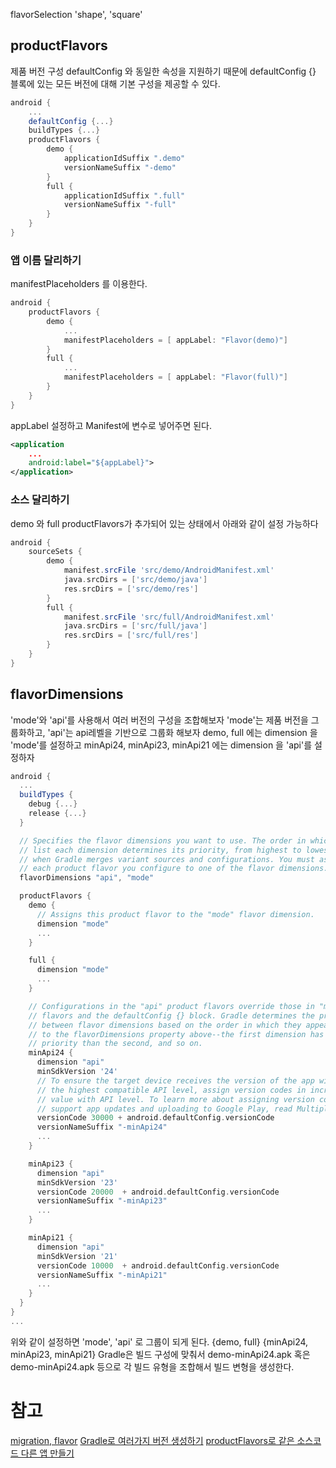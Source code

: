 
flavorSelection 'shape', 'square'

## productFlavors
제품 버전 구성
defaultConfig 와 동일한 속성을 지원하기 때문에 defaultConfig {} 블록에 있는 모든 버전에 대해 기본 구성을 제공할 수 있다.
```groovy
android {
    ...
    defaultConfig {...}
    buildTypes {...}
    productFlavors {
        demo {
            applicationIdSuffix ".demo"
            versionNameSuffix "-demo"
        }
        full {
            applicationIdSuffix ".full"
            versionNameSuffix "-full"
        }
    }
}
```
### 앱 이름 달리하기
manifestPlaceholders 를 이용한다.
```groovy
android {
    productFlavors {
        demo {
            ...
            manifestPlaceholders = [ appLabel: "Flavor(demo)"]
        }
        full {
            ...
            manifestPlaceholders = [ appLabel: "Flavor(full)"]
        }
    }
}
```
appLabel 설정하고 Manifest에 변수로 넣어주면 된다.
```xml
<application
    ...
    android:label="${appLabel}">
</application>
```
### 소스 달리하기
demo 와 full productFlavors가 추가되어 있는 상태에서 아래와 같이 설정 가능하다
```groovy
android {
    sourceSets {
        demo {
            manifest.srcFile 'src/demo/AndroidManifest.xml'
            java.srcDirs = ['src/demo/java']
            res.srcDirs = ['src/demo/res']
        }
        full {
            manifest.srcFile 'src/full/AndroidManifest.xml'
            java.srcDirs = ['src/full/java']
            res.srcDirs = ['src/full/res']
        }
    }
}
```

## flavorDimensions
'mode'와 'api'를 사용해서 여러 버전의 구성을 조합해보자
'mode'는 제품 버전을 그룹화하고, 'api'는 api레벨을 기반으로 그룹화 해보자
demo, full 에는 dimension 을 'mode'를 설정하고
minApi24, minApi23, minApi21 에는 dimension 을 'api'를 설정하자
```groovy
android {
  ...
  buildTypes {
    debug {...}
    release {...}
  }

  // Specifies the flavor dimensions you want to use. The order in which you
  // list each dimension determines its priority, from highest to lowest,
  // when Gradle merges variant sources and configurations. You must assign
  // each product flavor you configure to one of the flavor dimensions.
  flavorDimensions "api", "mode"

  productFlavors {
    demo {
      // Assigns this product flavor to the "mode" flavor dimension.
      dimension "mode"
      ...
    }

    full {
      dimension "mode"
      ...
    }

    // Configurations in the "api" product flavors override those in "mode"
    // flavors and the defaultConfig {} block. Gradle determines the priority
    // between flavor dimensions based on the order in which they appear next
    // to the flavorDimensions property above--the first dimension has a higher
    // priority than the second, and so on.
    minApi24 {
      dimension "api"
      minSdkVersion '24'
      // To ensure the target device receives the version of the app with
      // the highest compatible API level, assign version codes in increasing
      // value with API level. To learn more about assigning version codes to
      // support app updates and uploading to Google Play, read Multiple APK Support
      versionCode 30000 + android.defaultConfig.versionCode
      versionNameSuffix "-minApi24"
      ...
    }

    minApi23 {
      dimension "api"
      minSdkVersion '23'
      versionCode 20000  + android.defaultConfig.versionCode
      versionNameSuffix "-minApi23"
      ...
    }

    minApi21 {
      dimension "api"
      minSdkVersion '21'
      versionCode 10000  + android.defaultConfig.versionCode
      versionNameSuffix "-minApi21"
      ...
    }
  }
}
...
```
위와 같이 설정하면 'mode', 'api' 로 그룹이 되게 된다.
{demo, full} {minApi24, minApi23, minApi21}
Gradle은 빌드 구성에 맞춰서
demo-minApi24.apk 혹은 demo-minApi24.apk 등으로 각 빌드 유형을 조합해서 빌드 변형을 생성한다.

# 참고
[migration, flavor](https://developer.android.com/studio/preview/features/new-android-plugin-migration.html)
[Gradle로 여러가지 버전 생성하기](http://dktfrmaster.blogspot.kr/2016/10/gradle.html)
[productFlavors로 같은 소스코드 다른 앱 만들기](http://gun0912.tistory.com/74)
